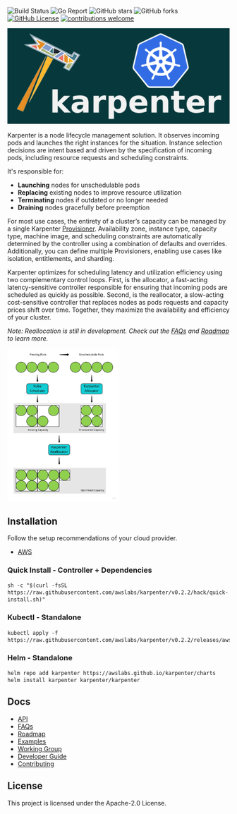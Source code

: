 ![Build Status](https://img.shields.io/github/workflow/status/awslabs/karpenter/CI/main)
![Go Report](https://goreportcard.com/badge/github.com/awslabs/karpenter)
![GitHub stars](https://img.shields.io/github/stars/awslabs/karpenter)
![GitHub forks](https://img.shields.io/github/forks/awslabs/karpenter)
[![GitHub License](https://img.shields.io/badge/License-Apache%202.0-ff69b4.svg)](https://github.com/awslabs/karpenter/blob/main/LICENSE)
[![contributions welcome](https://img.shields.io/badge/contributions-welcome-brightgreen.svg?style=flat)](https://github.com/awslabs/karpenter/issues)

![](docs/images/karpenter-banner.png)

Karpenter is a node lifecycle management solution. It observes incoming pods and launches the right instances for the situation. Instance selection decisions are intent based and driven by the specification of incoming pods, including resource requests and scheduling constraints.

It's responsible for:
- **Launching** nodes for unschedulable pods
- **Replacing** existing nodes to improve resource utilization
- **Terminating** nodes if outdated or no longer needed
- **Draining** nodes gracefully before preemption

For most use cases, the entirety of a cluster’s capacity can be managed by a single Karpenter [Provisioner](./docs/README.md). Availability zone, instance type, capacity type, machine image, and scheduling constraints are automatically determined by the controller using a combination of defaults and overrides. Additionally, you can define multiple Provisioners, enabling use cases like isolation, entitlements, and sharding.

Karpenter optimizes for scheduling latency and utilization efficiency using two complementary control loops. First, is the allocator, a fast-acting latency-sensitive controller responsible for ensuring that incoming pods are scheduled as quickly as possible. Second, is the reallocator, a slow-acting cost-sensitive controller that replaces nodes as pods requests and capacity prices shift over time. Together, they maximize the availability and efficiency of your cluster.

*Note: Reallocation is still in development. Check out the [FAQs](docs/FAQs.md) and [Roadmap](docs/ROADMAP.md) to learn more.*

<img src="docs/images/karpenter-overview.jpg" width="50%" height="50%">

## Installation
Follow the setup recommendations of your cloud provider.
- [AWS](docs/aws)

### Quick Install - Controller + Dependencies
```
sh -c "$(curl -fsSL https://raw.githubusercontent.com/awslabs/karpenter/v0.2.2/hack/quick-install.sh)"
```

### Kubectl - Standalone
```
kubectl apply -f https://raw.githubusercontent.com/awslabs/karpenter/v0.2.2/releases/aws/manifest.yaml
```

### Helm - Standalone
```
helm repo add karpenter https://awslabs.github.io/karpenter/charts
helm install karpenter karpenter/karpenter
```

## Docs
- [API](docs/README.md)
- [FAQs](docs/FAQs.md)
- [Roadmap](docs/ROADMAP.md)
- [Examples](docs/aws/examples)
- [Working Group](docs/working-group)
- [Developer Guide](docs/DEVELOPER_GUIDE.md)
- [Contributing](docs/CONTRIBUTING.md)

## License
This project is licensed under the Apache-2.0 License.
